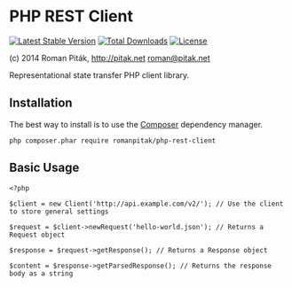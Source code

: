 # PHP REST Client
[![Latest Stable Version](https://poser.pugx.org/romanpitak/php-rest-client/v/stable.svg)](https://packagist.org/packages/romanpitak/php-rest-client) 
[![Total Downloads](https://poser.pugx.org/romanpitak/php-rest-client/downloads.svg)](https://packagist.org/packages/romanpitak/php-rest-client) 
[![License](https://poser.pugx.org/romanpitak/php-rest-client/license.svg)](https://packagist.org/packages/romanpitak/php-rest-client)

(c) 2014 Roman Piták, http://pitak.net <roman@pitak.net>

Representational state transfer PHP client library.

## Installation
The best way to install is to use the [Composer](https://getcomposer.org/) dependency manager.
```
php composer.phar require romanpitak/php-rest-client
```

## Basic Usage

```
<?php

$client = new Client('http://api.example.com/v2/'); // Use the client to store general settings

$request = $client->newRequest('hello-world.json'); // Returns a Request object

$response = $request->getResponse(); // Returns a Response object

$content = $response->getParsedResponse(); // Returns the response body as a string
```
